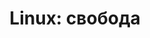 ---
layout: autopage_category
permalink: /blog/linux/
breadcrumb: Linux
title: "Linux: свобода"
description: "Записи блога на тему Linux: настройка, конфиги"
---
